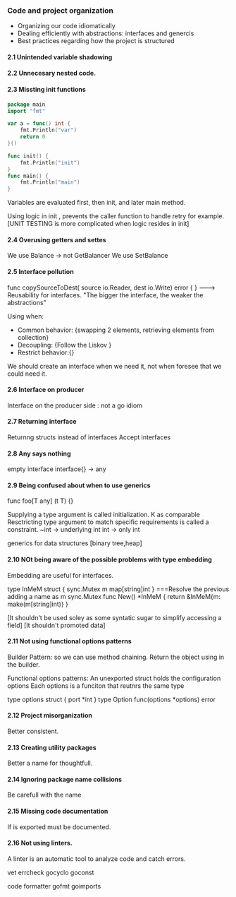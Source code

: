 ### Code and project organization

- Organizing our code idiomatically
- Dealing efficiently with abstractions: interfaces and genercis
- Best practices regarding how the project is structured

#### 2.1 Unintended variable shadowing
#### 2.2 Unnecesary nested code.
#### 2.3 Missting init functions

```go
package main
import "fmt"

var a = func() int {
	fmt.Println("var")
	return 0
}()

func init() {
	fmt.Println("init")
}
func main() {
	fmt.Println("main")
}

``` 
Variables are evaluated first, then init, and later main method.

Using logic in init , prevents the caller function to handle retry for example. [UNIT TESTING is more complicated when logic resides in init]

#### 2.4 Overusing getters and settes
We use Balance -> not GetBalancer
We use SetBalance
#### 2.5 Interface pollution

func copySourceToDest( source io.Reader, dest io.Write) error {
} ---> Reusability for interfaces.
"The bigger the interface, the weaker the abstractions"

Using when:

- Common behavior: {swapping 2 elements, retrieving elements from collection}
- Decoupling: {Follow the Liskov }
- Restrict behavior:{}

We should create an interface when we need it, not when foresee that we could need it.

#### 2.6 Interface on producer

Interface on the producer side :  not a go idiom

#### 2.7 Returning interface

Returnng structs instead of interfaces
Accept interfaces

#### 2.8 Any says nothing

empty interface interface{} -> any

#### 2.9 Being confused about when to use generics

func foo[T any] (t T) {}

Supplying a type argument is called initialization.
K as comparable
Resctricting type argument to match specific requirements is called a constraint.
~int -> underlying int
int -> only int

generics for data structures [binary tree,heap]

#### 2.10 NOt being aware of the possible problems with type embedding

Embedding are useful for interfaces.

type InMeM struct {
	sync.Mutex
	m map[string]int
}
===Resolve the previous adding a name as m sync.Mutex
func New() *InMeM {
	return &InMeM{m: make(m[string]int)}
}

[It shouldn't be used soley as some syntatic sugar to simplify accessing a field]
[It shouldn't promoted data]


#### 2.11 Not using functional options patterns

Builder Pattern: so we can use method chaining. Return the object using in the builder.

Functional options patterns: 
An unexported struct holds the configuration options
Each options is a funciton that reutnrs the same type

type options struct {
  port *int
}
type Option func(options *options) error

#### 2.12 Project misorganization

Better consistent.

#### 2.13 Creating utility packages

Better a name for thoughtfull.


#### 2.14 Ignoring package name collisions

Be carefull with the name 


#### 2.15 Missing code documentation


If is exported must be documented.

#### 2.16 Not using linters.

A linter is an automatic tool to analyze code and catch errors.

vet
errcheck
gocyclo
goconst

code formatter
gofmt
goimports



